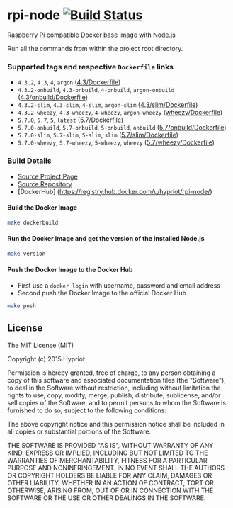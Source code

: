 # rpi-node [![Build Status](https://armbuilder.hypriot.com/api/badges/hypriot/rpi-node/status.svg)](https://armbuilder.hypriot.com/hypriot/rpi-node)

Raspberry Pi compatible Docker base image with [Node.js](http://nodejs.org)

Run all the commands from within the project root directory.

### Supported tags and respective `Dockerfile` links
- `4.3.2`, `4.3`, `4`, `argon` ([4.3/Dockerfile](https://github.com/hypriot/rpi-node/blob/master/4.3/Dockerfile))
- `4.3.2-onbuild`, `4.3-onbuild`, `4-onbuild`, `argon-onbuild` ([4.3/onbuild/Dockerfile](https://github.com/hypriot/rpi-node/blob/master/4.3/onbuild/Dockerfile))
- `4.3.2-slim`, `4.3-slim`, `4-slim`, `argon-slim` ([4.3/slim/Dockerfile](https://github.com/hypriot/rpi-node/blob/master/4.3/slim/Dockerfile))
- `4.3.2-wheezy`, `4.3-wheezy`, `4-wheezy`, `argon-wheezy` ([wheezy/Dockerfile](https://github.com/hypriot/rpi-node/blob/master/4.3/wheezy/Dockerfile))
- `5.7.0`, `5.7`, `5`, `latest` ([5.7/Dockerfile](https://github.com/hypriot/rpi-node/blob/master/5.7/Dockerfile))
- `5.7.0-onbuild`, `5.7-onbuild`, `5-onbuild`, `onbuild` ([5.7/onbuild/Dockerfile](https://github.com/hypriot/rpi-node/blob/master/5.7/onbuild/Dockerfile))
- `5.7.0-slim`, `5.7-slim`, `5-slim`, `slim` ([5.7/slim/Dockerfile](https://github.com/hypriot/rpi-node/blob/master/5.7/slim/Dockerfile))
- `5.7.0-wheezy`, `5.7-wheezy`, `5-wheezy`, `wheezy` ([5.7/wheezy/Dockerfile](https://github.com/hypriot/rpi-node/blob/master/5.7/wheezy/Dockerfile))

### Build Details
- [Source Project Page](https://github.com/hypriot)
- [Source Repository](https://github.com/hypriot/rpi-node)
- [DockerHub] (https://registry.hub.docker.com/u/hypriot/rpi-node/)

#### Build the Docker Image
```bash
make dockerbuild
```

#### Run the Docker Image and get the version of the installed Node.js
```bash
make version
```

#### Push the Docker Image to the Docker Hub
* First use a `docker login` with username, password and email address
* Second push the Docker Image to the official Docker Hub

```bash
make push
```

## License

The MIT License (MIT)

Copyright (c) 2015 Hypriot

Permission is hereby granted, free of charge, to any person obtaining a copy
of this software and associated documentation files (the "Software"), to deal
in the Software without restriction, including without limitation the rights
to use, copy, modify, merge, publish, distribute, sublicense, and/or sell
copies of the Software, and to permit persons to whom the Software is
furnished to do so, subject to the following conditions:

The above copyright notice and this permission notice shall be included in all
copies or substantial portions of the Software.

THE SOFTWARE IS PROVIDED "AS IS", WITHOUT WARRANTY OF ANY KIND, EXPRESS OR
IMPLIED, INCLUDING BUT NOT LIMITED TO THE WARRANTIES OF MERCHANTABILITY,
FITNESS FOR A PARTICULAR PURPOSE AND NONINFRINGEMENT. IN NO EVENT SHALL THE
AUTHORS OR COPYRIGHT HOLDERS BE LIABLE FOR ANY CLAIM, DAMAGES OR OTHER
LIABILITY, WHETHER IN AN ACTION OF CONTRACT, TORT OR OTHERWISE, ARISING FROM,
OUT OF OR IN CONNECTION WITH THE SOFTWARE OR THE USE OR OTHER DEALINGS IN THE
SOFTWARE.
